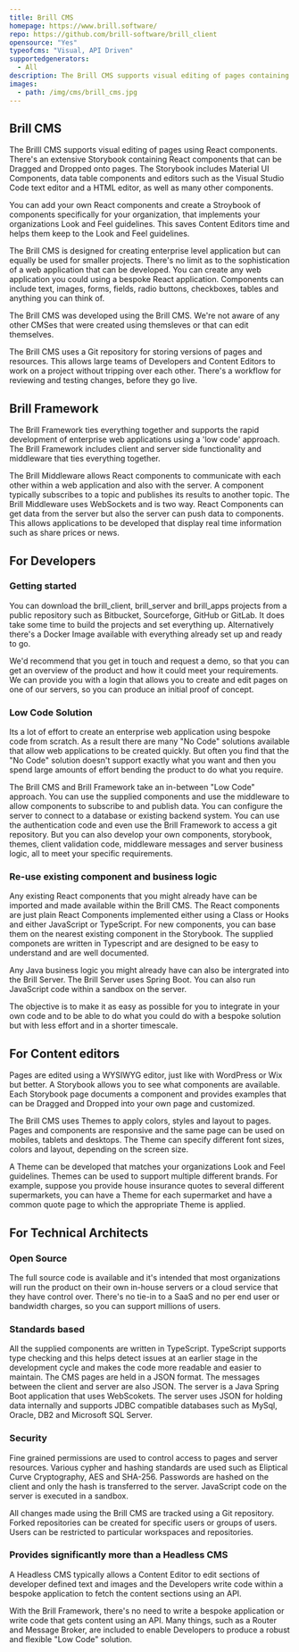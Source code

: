 ```yaml
---
title: Brill CMS
homepage: https://www.brill.software/
repo: https://github.com/brill-software/brill_client
opensource: "Yes"
typeofcms: "Visual, API Driven"
supportedgenerators:
  - All
description: The Brill CMS supports visual editing of pages containing React components. The Brill Framework provides a "low code" platform that's designed to save you time and effort when developing web applications.
images:
  - path: /img/cms/brill_cms.jpg
---
```


## Brill CMS

The Brilll CMS supports visual editing of pages using React components. There's an extensive Storybook containing React components 
that can be Dragged and Dropped onto pages. The Storybook includes Material UI Components, data table components and editors such as the Visual Studio Code text editor and a HTML editor, as well as many other components.

You can add your own React components and create a Stroybook of components specifically for your organization, that implements
your organizations Look and Feel guidelines. This saves Content Editors time and helps them keep to the Look and Feel guidelines.

The Brill CMS is designed for creating enterprise level application but can equally be used for smaller projects.
There's no limit as to the sophistication of a web application that can be developed. You can create any web application you could using a bespoke React application. Components can include text, images, forms, fields, radio buttons, checkboxes, tables and anything you can think of.

The Brill CMS was developed using the Brill CMS. We're not aware of any other CMSes that were created using themsleves or that can edit themselves.

The Brill CMS uses a Git repository for storing versions of pages and resources. This allows large teams of Developers and Content Editors to work on a project without tripping over each other.  There's a workflow for reviewing and testing changes, before they go live.

## Brill Framework

The Brill Framework ties everything together and supports the rapid development of enterprise web applications using a 'low code' approach. The Brill Framework includes client and server side functionality and middleware that ties everything together. 

The Brill Middleware allows React components to communicate with each other within a web application and also with the server. A component typically subscribes to a topic and publishes its results to another topic. The Brill Middleware uses WebSockets and is two way. React Components can get data from the server but also the server can push data to components. This allows applications to be
developed that display real time information such as share prices or news.

## For Developers

### Getting started

You can download the brill_client, brill_server and brill_apps projects from a public repository such as Bitbucket, Sourceforge, GitHub or GitLab. It does take some time to build the projects and set everything up. Alternatively there's a Docker Image available with everything already set up and ready to go. 

We'd recommend that you get in touch and request a demo, so that you can get an overview of the product and how it could meet your requirements. We can provide you with a login that allows you to create and edit pages on one of our servers, so you can produce an initial proof of concept.

### Low Code Solution

Its a lot of effort to create an enterprise web application using bespoke code from scratch. As a result there are many "No Code" solutions available that allow web applications to be created quickly. But often you find that the "No Code" solution doesn't support exactly what you want and then you spend large amounts of effort bending the product to do what you require.

The Brill CMS and Brill Framework take an in-between "Low Code" approach. You can use the supplied components and use the middleware to allow components to subscribe to and publish data. You can configure the server to connect to a database or existing backend system. You can use the authentication code and even use the Brill Framework to access a git repository. But you can also develop your own components, storybook, themes, client validation code, middleware messages and server business logic, all to meet your specific requirements.

### Re-use existing component and business logic

Any existing React components that you might already have can be imported and made available within the Brill CMS. The React components  are just plain React Components implemented either using a Class or Hooks and either JavaScript or TypeScript. For new components, you can base them on the nearest existing component in the Storybook. The supplied componets are written in Typescript and are designed to be easy to understand and are well documented.

Any Java business logic you might already have can also be intergrated into the Brill Server. The Brill Server uses Spring Boot. You can also run JavaScript code within a sandbox on the server.

The objective is to make it as easy as possible for you to integrate in your own code and to be able to do what you could do with a bespoke solution but with less effort and in a shorter timescale.

## For Content editors

Pages are edited using a WYSIWYG editor, just like with WordPress or Wix but better. A Storybook allows you to see what components are available. Each Storybook page documents a component and provides examples that can be Dragged and Dropped into your own page and
customized.

The Brill CMS uses Themes to apply colors, styles and layout to pages. Pages and components are responsive and the same page can be used on mobiles, tablets and desktops. The Theme can specify different font sizes, colors and layout, depending on the screen size.  

A Theme can be developed that matches your organizations Look and Feel guidelines. Themes can be used to support multiple different brands. For example, suppose you provide house insurance quotes to several different supermarkets, you can have a Theme for each supermarket and have a common quote page to which the appropriate Theme is applied.

## For Technical Architects

### Open Source

The full source code is available and it's intended that most organizations will run the product on their own in-house servers or a cloud service that they have control over. There's no tie-in to a SaaS and no per end user or bandwidth charges, so you can support millions
of users.

### Standards based

 All the supplied components are written in TypeScript. TypeScript supports type checking and this helps detect issues at an earlier stage in the development cycle and makes the code more readable and easier to maintain. The CMS pages are held in a JSON format. The messages between the client and server are also JSON. The server is a Java Spring Boot application that uses WebScokets. The server
 uses JSON for holding data internally and supports JDBC compatible databases such as MySql, Oracle, DB2 and Microsoft SQL Server.

### Security

Fine grained permissions are used to control access to pages and server resources. Various cypher and hashing standards are used such as Eliptical Curve Cryptography, AES and SHA-256. Passwords are hashed on the client and only the hash is transferred to the server. JavaScript code on the server is executed in a sandbox.

All changes made using the Brill CMS are tracked using a Git repository. Forked repositories can be created for specific users or groups of users. Users can be restricted to particular workspaces and repositories.

### Provides significantly more than a Headless CMS

A Headless CMS typically allows a Content Editor to edit sections of developer defined text and images and the Developers write code within a bespoke application to fetch the content sections using an API. 

With the Brill Framework, there's no need to write a bespoke application or write code that gets content using an API. Many things, such as a Router and Message Broker, are included to enable Developers to produce a robust and flexible "Low Code" solution.
